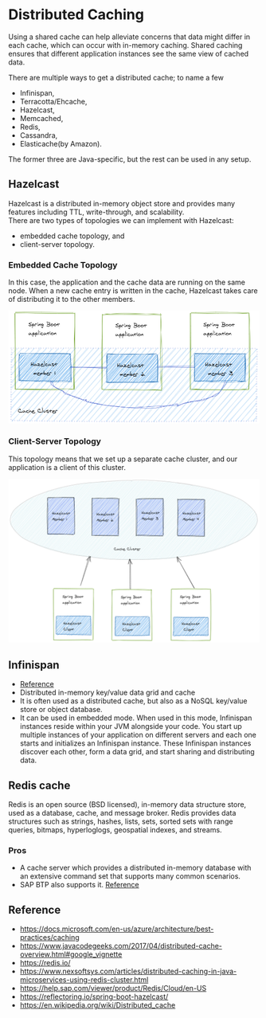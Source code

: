 # Distributed Caching

Using a shared cache can help alleviate concerns that data might differ in each cache, 
which can occur with in-memory caching. Shared caching ensures that different application instances see 
the same view of cached data.



There are multiple ways to get a distributed cache; to name a few  
* Infinispan, 
* Terracotta/Ehcache,
* Hazelcast, 
* Memcached, 
* Redis,
* Cassandra, 
* Elasticache(by Amazon).  

The former three are Java-specific, but the rest can be used in any setup.

## Hazelcast
Hazelcast is a distributed in-memory object store and provides many features including TTL, write-through, and scalability.  
There are two types of topologies we can implement with Hazelcast:
* embedded cache topology, and
* client-server topology.

### Embedded Cache Topology
In this case, the application and the cache data are running on the same node. When a new cache entry is written in the cache,
Hazelcast takes care of distributing it to the other members.

![emb-cache-hazelcast](images/embedded-cache-hazelcast.png)

### Client-Server Topology
This topology means that we set up a separate cache cluster, and our application is a client of this cluster.

![client-server-cache](images/client-server-cache.png)


## Infinispan 
* [Reference](https://infinispan.org/introduction/)
* Distributed in-memory key/value data grid and cache
* It is often used as a distributed cache, but also as a NoSQL key/value store or object database.
* It can be used in embedded mode. When used in this mode, Infinispan instances reside within your JVM alongside your code. 
You start up multiple instances of your application on different servers and each one starts and initializes an Infinispan instance. 
These Infinispan instances discover each other, form a data grid, and start sharing and distributing data.


## Redis cache
Redis is an open source (BSD licensed), in-memory data structure store, used as a database, cache, and message broker. 
Redis provides data structures such as strings, hashes, lists, sets, sorted sets with range queries, bitmaps, hyperloglogs, geospatial indexes, and streams.

### Pros
* A cache server which provides a distributed in-memory database with an extensive command set that supports many common scenarios.
* SAP BTP also supports it. [Reference](https://help.sap.com/viewer/product/Redis/Cloud/en-US)


## Reference

* https://docs.microsoft.com/en-us/azure/architecture/best-practices/caching
* https://www.javacodegeeks.com/2017/04/distributed-cache-overview.html#google_vignette
* https://redis.io/
* https://www.nexsoftsys.com/articles/distributed-caching-in-java-microservices-using-redis-cluster.html
* https://help.sap.com/viewer/product/Redis/Cloud/en-US
* https://reflectoring.io/spring-boot-hazelcast/
* https://en.wikipedia.org/wiki/Distributed_cache
